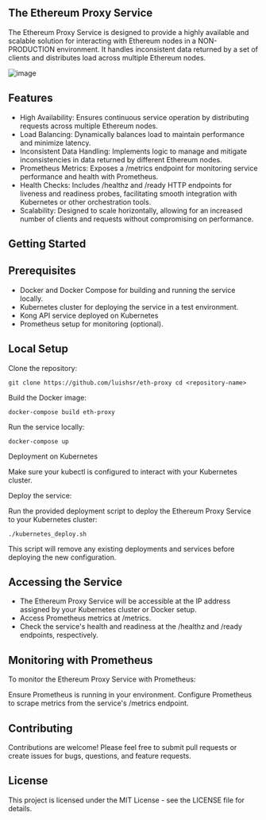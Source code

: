 ## The Ethereum Proxy Service

The Ethereum Proxy Service is designed to provide a highly available and scalable solution for interacting with Ethereum nodes in a NON-PRODUCTION environment. It handles inconsistent data returned by a set of clients and distributes load across multiple Ethereum nodes.

![image](https://github.com/luishsr/eth-proxy/assets/80909424/b36b4bc6-8106-4e46-97a2-cca80d8508b8)

## Features

-   High Availability: Ensures continuous service operation by distributing requests across multiple Ethereum nodes.
-   Load Balancing: Dynamically balances load to maintain performance and minimize latency.
-   Inconsistent Data Handling: Implements logic to manage and mitigate inconsistencies in data returned by different Ethereum nodes.
-   Prometheus Metrics: Exposes a /metrics endpoint for monitoring service performance and health with Prometheus.
-   Health Checks: Includes /healthz and /ready HTTP endpoints for liveness and readiness probes, facilitating smooth integration with Kubernetes or other orchestration tools.
-   Scalability: Designed to scale horizontally, allowing for an increased number of clients and requests without compromising on performance.

## Getting Started

## Prerequisites

-   Docker and Docker Compose for building and running the service locally.
-   Kubernetes cluster for deploying the service in a test environment.
-   Kong API service deployed on Kubernetes
-   Prometheus setup for monitoring (optional).

## Local Setup

Clone the repository:

    git clone https://github.com/luishsr/eth-proxy cd <repository-name>

Build the Docker image:

    docker-compose build eth-proxy

Run the service locally:

    docker-compose up

Deployment on Kubernetes

Make sure your kubectl is configured to interact with your Kubernetes cluster.

Deploy the service:

Run the provided deployment script to deploy the Ethereum Proxy Service to your Kubernetes cluster:

    ./kubernetes_deploy.sh

This script will remove any existing deployments and services before deploying the new configuration.

## Accessing the Service

-   The Ethereum Proxy Service will be accessible at the IP address assigned by your Kubernetes cluster or Docker setup.
-   Access Prometheus metrics at /metrics.
-   Check the service's health and readiness at the /healthz and /ready endpoints, respectively.

## Monitoring with Prometheus

To monitor the Ethereum Proxy Service with Prometheus:

Ensure Prometheus is running in your environment. Configure Prometheus to scrape metrics from the service's /metrics endpoint.

## Contributing

Contributions are welcome! Please feel free to submit pull requests or create issues for bugs, questions, and feature requests.

## License

This project is licensed under the MIT License - see the LICENSE file for details.
